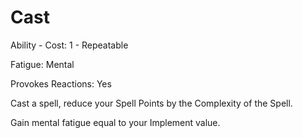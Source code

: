 # Cast

Ability - Cost: 1 - Repeatable

Fatigue: Mental

Provokes Reactions: Yes

Cast a spell, reduce your Spell Points by the Complexity of the Spell.

Gain mental fatigue equal to your Implement value.
